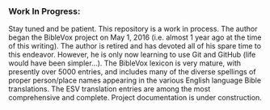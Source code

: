### Work In Progress:

Stay tuned and be patient. This repository is a work in process. The author began the BibleVox project on May 1, 2016 (i.e. almost 1 year ago at the time of this writing). The author is retired and has devoted all of his spare time to this endeavor. However, he is only now learning to use Git and GitHub (life would have been simpler...). The BibleVox lexicon is very mature, with presently over 5000 entries, and includes many of the diverse spellings of proper person/place names appearing in the various English language Bible translations. The ESV translation entries are among the most comprehensive and complete. Project documentation is under construction.

